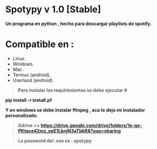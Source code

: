 # Spotypy v 1.0 [Stable]

****Un programa en python , hecho para descargar playlists de spotify.****

# Compatible en :

* Linux.
* Windows.
* Mac.
* Termux (android).
* Userland (android).

> ****Para instalar los requirimientos se debe ejecutar #****

****pip install -r install.pf****

****Y en windows se debe instalar ffmpeg , aca te dejo mi instalador personalizado.****

> ****Gdrive >>  https://drive.google.com/drive/folders/1e-qe-PKtace42mz_vpE1LbnjN3aTbkRA?usp=sharing****

> ****La password del .exe es : spotypy****
